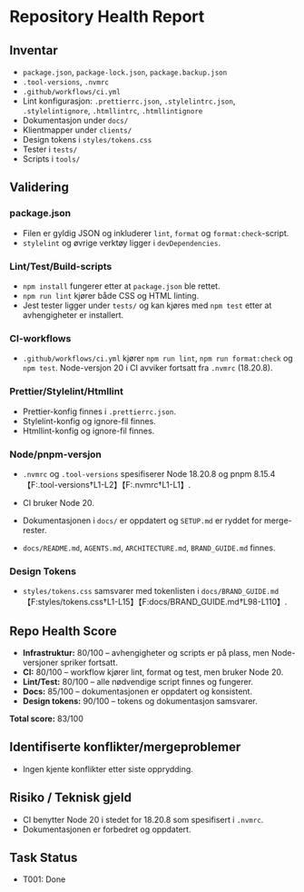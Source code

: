 # Repository Health Report

## Inventar
- `package.json`, `package-lock.json`, `package.backup.json`
- `.tool-versions`, `.nvmrc`
- `.github/workflows/ci.yml`
- Lint konfigurasjon: `.prettierrc.json`, `.stylelintrc.json`, `.stylelintignore`, `.htmllintrc`, `.htmllintignore`
- Dokumentasjon under `docs/`
- Klientmapper under `clients/`
- Design tokens i `styles/tokens.css`
- Tester i `tests/`
- Scripts i `tools/`

## Validering
### package.json
- Filen er gyldig JSON og inkluderer `lint`, `format` og `format:check`-script.
- `stylelint` og øvrige verktøy ligger i `devDependencies`.

### Lint/Test/Build-scripts
- `npm install` fungerer etter at `package.json` ble rettet.
- `npm run lint` kjører både CSS og HTML linting.
- Jest tester ligger under `tests/` og kan kjøres med `npm test` etter at avhengigheter er installert.

### CI-workflows
- `.github/workflows/ci.yml` kjører `npm run lint`, `npm run format:check` og `npm test`. Node-versjon 20 i CI avviker fortsatt fra `.nvmrc` (18.20.8).

### Prettier/Stylelint/Htmllint
- Prettier-konfig finnes i `.prettierrc.json`.
- Stylelint-konfig og ignore-fil finnes.
- Htmllint-konfig og ignore-fil finnes.

### Node/pnpm-versjon
- `.nvmrc` og `.tool-versions` spesifiserer Node 18.20.8 og pnpm 8.15.4【F:.tool-versions†L1-L2】【F:.nvmrc†L1-L1】.
- CI bruker Node 20.

- Dokumentasjonen i `docs/` er oppdatert og `SETUP.md` er ryddet for merge-rester.
- `docs/README.md`, `AGENTS.md`, `ARCHITECTURE.md`, `BRAND_GUIDE.md` finnes.

### Design Tokens
- `styles/tokens.css` samsvarer med tokenlisten i `docs/BRAND_GUIDE.md`【F:styles/tokens.css†L1-L15】【F:docs/BRAND_GUIDE.md†L98-L110】.

## Repo Health Score
- **Infrastruktur:** 80/100 – avhengigheter og scripts er på plass, men Node-versjoner spriker fortsatt.
- **CI:** 80/100 – workflow kjører lint, format og test, men bruker Node 20.
- **Lint/Test:** 80/100 – alle nødvendige script finnes og fungerer.
- **Docs:** 85/100 – dokumentasjonen er oppdatert og konsistent.
- **Design tokens:** 90/100 – tokens og dokumentasjon samsvarer.

**Total score:** 83/100

## Identifiserte konflikter/mergeproblemer
- Ingen kjente konflikter etter siste opprydding.

## Risiko / Teknisk gjeld
- CI benytter Node 20 i stedet for 18.20.8 som spesifisert i `.nvmrc`.
- Dokumentasjonen er forbedret og oppdatert.


## Task Status
- T001: Done

